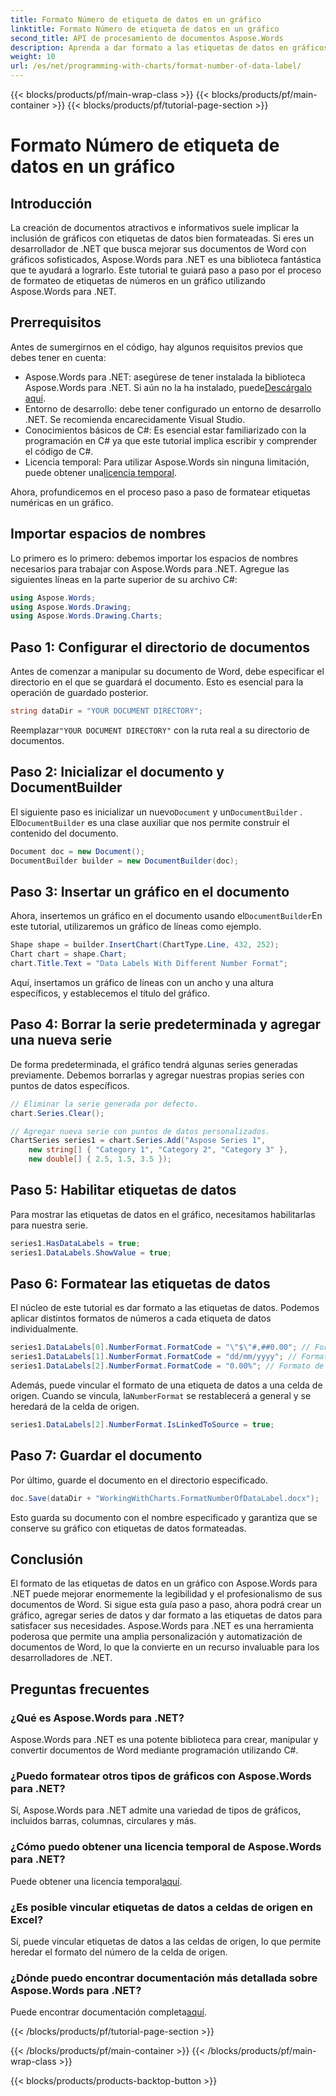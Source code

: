 ```yaml
---
title: Formato Número de etiqueta de datos en un gráfico
linktitle: Formato Número de etiqueta de datos en un gráfico
second_title: API de procesamiento de documentos Aspose.Words
description: Aprenda a dar formato a las etiquetas de datos en gráficos con Aspose.Words para .NET con esta guía paso a paso. Mejore sus documentos de Word sin esfuerzo.
weight: 10
url: /es/net/programming-with-charts/format-number-of-data-label/
---
```


{{< blocks/products/pf/main-wrap-class >}}
{{< blocks/products/pf/main-container >}}
{{< blocks/products/pf/tutorial-page-section >}}

# Formato Número de etiqueta de datos en un gráfico

## Introducción

La creación de documentos atractivos e informativos suele implicar la inclusión de gráficos con etiquetas de datos bien formateadas. Si eres un desarrollador de .NET que busca mejorar sus documentos de Word con gráficos sofisticados, Aspose.Words para .NET es una biblioteca fantástica que te ayudará a lograrlo. Este tutorial te guiará paso a paso por el proceso de formateo de etiquetas de números en un gráfico utilizando Aspose.Words para .NET.

## Prerrequisitos

Antes de sumergirnos en el código, hay algunos requisitos previos que debes tener en cuenta:

-  Aspose.Words para .NET: asegúrese de tener instalada la biblioteca Aspose.Words para .NET. Si aún no la ha instalado, puede[Descárgalo aquí](https://releases.aspose.com/words/net/).
- Entorno de desarrollo: debe tener configurado un entorno de desarrollo .NET. Se recomienda encarecidamente Visual Studio.
- Conocimientos básicos de C#: Es esencial estar familiarizado con la programación en C# ya que este tutorial implica escribir y comprender el código de C#.
-  Licencia temporal: Para utilizar Aspose.Words sin ninguna limitación, puede obtener una[licencia temporal](https://purchase.aspose.com/temporary-license/).

Ahora, profundicemos en el proceso paso a paso de formatear etiquetas numéricas en un gráfico.

## Importar espacios de nombres

Lo primero es lo primero: debemos importar los espacios de nombres necesarios para trabajar con Aspose.Words para .NET. Agregue las siguientes líneas en la parte superior de su archivo C#:

```csharp
using Aspose.Words;
using Aspose.Words.Drawing;
using Aspose.Words.Drawing.Charts;
```

## Paso 1: Configurar el directorio de documentos

Antes de comenzar a manipular su documento de Word, debe especificar el directorio en el que se guardará el documento. Esto es esencial para la operación de guardado posterior.

```csharp
string dataDir = "YOUR DOCUMENT DIRECTORY";
```

 Reemplazar`"YOUR DOCUMENT DIRECTORY"` con la ruta real a su directorio de documentos.

## Paso 2: Inicializar el documento y DocumentBuilder

 El siguiente paso es inicializar un nuevo`Document` y un`DocumentBuilder` . El`DocumentBuilder` es una clase auxiliar que nos permite construir el contenido del documento.

```csharp
Document doc = new Document();
DocumentBuilder builder = new DocumentBuilder(doc);
```

## Paso 3: Insertar un gráfico en el documento

 Ahora, insertemos un gráfico en el documento usando el`DocumentBuilder`En este tutorial, utilizaremos un gráfico de líneas como ejemplo.

```csharp
Shape shape = builder.InsertChart(ChartType.Line, 432, 252);
Chart chart = shape.Chart;
chart.Title.Text = "Data Labels With Different Number Format";
```

Aquí, insertamos un gráfico de líneas con un ancho y una altura específicos, y establecemos el título del gráfico.

## Paso 4: Borrar la serie predeterminada y agregar una nueva serie

De forma predeterminada, el gráfico tendrá algunas series generadas previamente. Debemos borrarlas y agregar nuestras propias series con puntos de datos específicos.

```csharp
// Eliminar la serie generada por defecto.
chart.Series.Clear();

// Agregar nueva serie con puntos de datos personalizados.
ChartSeries series1 = chart.Series.Add("Aspose Series 1", 
	new string[] { "Category 1", "Category 2", "Category 3" }, 
	new double[] { 2.5, 1.5, 3.5 });
```

## Paso 5: Habilitar etiquetas de datos

Para mostrar las etiquetas de datos en el gráfico, necesitamos habilitarlas para nuestra serie.

```csharp
series1.HasDataLabels = true;
series1.DataLabels.ShowValue = true;
```

## Paso 6: Formatear las etiquetas de datos

El núcleo de este tutorial es dar formato a las etiquetas de datos. Podemos aplicar distintos formatos de números a cada etiqueta de datos individualmente.

```csharp
series1.DataLabels[0].NumberFormat.FormatCode = "\"$\"#,##0.00"; // Formato de moneda
series1.DataLabels[1].NumberFormat.FormatCode = "dd/mm/yyyy"; // Formato de fecha
series1.DataLabels[2].NumberFormat.FormatCode = "0.00%"; // Formato de porcentaje
```

 Además, puede vincular el formato de una etiqueta de datos a una celda de origen. Cuando se vincula, la`NumberFormat` se restablecerá a general y se heredará de la celda de origen.

```csharp
series1.DataLabels[2].NumberFormat.IsLinkedToSource = true;
```

## Paso 7: Guardar el documento

Por último, guarde el documento en el directorio especificado.

```csharp
doc.Save(dataDir + "WorkingWithCharts.FormatNumberOfDataLabel.docx");
```

Esto guarda su documento con el nombre especificado y garantiza que se conserve su gráfico con etiquetas de datos formateadas.

## Conclusión

El formato de las etiquetas de datos en un gráfico con Aspose.Words para .NET puede mejorar enormemente la legibilidad y el profesionalismo de sus documentos de Word. Si sigue esta guía paso a paso, ahora podrá crear un gráfico, agregar series de datos y dar formato a las etiquetas de datos para satisfacer sus necesidades. Aspose.Words para .NET es una herramienta poderosa que permite una amplia personalización y automatización de documentos de Word, lo que la convierte en un recurso invaluable para los desarrolladores de .NET.

## Preguntas frecuentes

### ¿Qué es Aspose.Words para .NET?
Aspose.Words para .NET es una potente biblioteca para crear, manipular y convertir documentos de Word mediante programación utilizando C#.

### ¿Puedo formatear otros tipos de gráficos con Aspose.Words para .NET?
Sí, Aspose.Words para .NET admite una variedad de tipos de gráficos, incluidos barras, columnas, circulares y más.

### ¿Cómo puedo obtener una licencia temporal de Aspose.Words para .NET?
Puede obtener una licencia temporal[aquí](https://purchase.aspose.com/temporary-license/).

### ¿Es posible vincular etiquetas de datos a celdas de origen en Excel?
Sí, puede vincular etiquetas de datos a las celdas de origen, lo que permite heredar el formato del número de la celda de origen.

### ¿Dónde puedo encontrar documentación más detallada sobre Aspose.Words para .NET?
 Puede encontrar documentación completa[aquí](https://reference.aspose.com/words/net/).

{{< /blocks/products/pf/tutorial-page-section >}}

{{< /blocks/products/pf/main-container >}}
{{< /blocks/products/pf/main-wrap-class >}}

{{< blocks/products/products-backtop-button >}}
